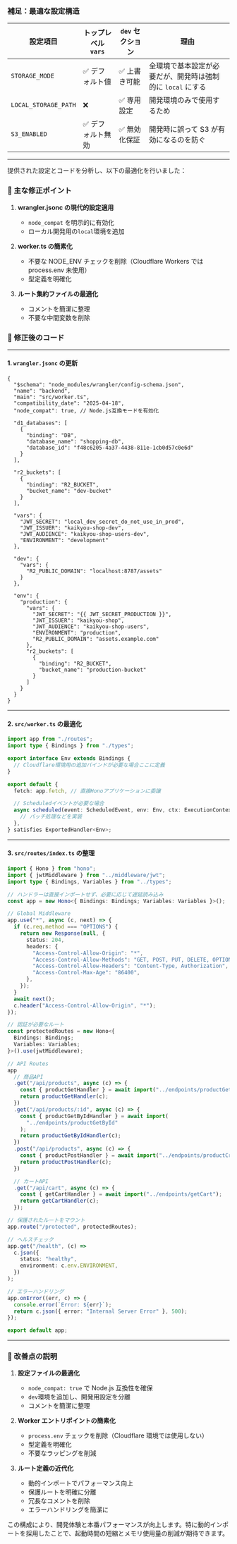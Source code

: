 ### **補足：最適な設定構造**

| 設定項目             | トップレベル `vars` | `dev` セクション | 理由                                                        |
| -------------------- | ------------------- | ---------------- | ----------------------------------------------------------- |
| `STORAGE_MODE`       | ✅ デフォルト値     | ✅ 上書き可能    | 全環境で基本設定が必要だが、開発時は強制的に `local` にする |
| `LOCAL_STORAGE_PATH` | ❌                  | ✅ 専用設定      | 開発環境のみで使用するため                                  |
| `S3_ENABLED`         | ✅ デフォルト無効   | ✅ 無効化保証    | 開発時に誤って S3 が有効になるのを防ぐ                      |

---

提供された設定とコードを分析し、以下の最適化を行いました：

### 📌 主な修正ポイント

1. **wrangler.jsonc の現代的設定適用**

   - `node_compat` を明示的に有効化
   - ローカル開発用の`local`環境を追加

2. **worker.ts の簡素化**

   - 不要な NODE_ENV チェックを削除（Cloudflare Workers では process.env 未使用）
   - 型定義を明確化

3. **ルート集約ファイルの最適化**
   - コメントを簡潔に整理
   - 不要な中間変数を削除

### 🔧 修正後のコード

---

#### 1. `wrangler.jsonc` の更新

```jsonc
{
  "$schema": "node_modules/wrangler/config-schema.json",
  "name": "backend",
  "main": "src/worker.ts",
  "compatibility_date": "2025-04-18",
  "node_compat": true, // Node.js互換モードを有効化

  "d1_databases": [
    {
      "binding": "DB",
      "database_name": "shopping-db",
      "database_id": "f48c6205-4a37-4438-811e-1cb0d57c0e6d"
    }
  ],

  "r2_buckets": [
    {
      "binding": "R2_BUCKET",
      "bucket_name": "dev-bucket"
    }
  ],

  "vars": {
    "JWT_SECRET": "local_dev_secret_do_not_use_in_prod",
    "JWT_ISSUER": "kaikyou-shop-dev",
    "JWT_AUDIENCE": "kaikyou-shop-users-dev",
    "ENVIRONMENT": "development"
  },

  "dev": {
    "vars": {
      "R2_PUBLIC_DOMAIN": "localhost:8787/assets"
    }
  },

  "env": {
    "production": {
      "vars": {
        "JWT_SECRET": "{{ JWT_SECRET_PRODUCTION }}",
        "JWT_ISSUER": "kaikyou-shop",
        "JWT_AUDIENCE": "kaikyou-shop-users",
        "ENVIRONMENT": "production",
        "R2_PUBLIC_DOMAIN": "assets.example.com"
      },
      "r2_buckets": [
        {
          "binding": "R2_BUCKET",
          "bucket_name": "production-bucket"
        }
      ]
    }
  }
}
```

---

#### 2. `src/worker.ts` の最適化

```typescript
import app from "./routes";
import type { Bindings } from "./types";

export interface Env extends Bindings {
  // Cloudflare環境用の追加バインドが必要な場合ここに定義
}

export default {
  fetch: app.fetch, // 直接Honoアプリケーションに委譲

  // Scheduledイベントが必要な場合
  async scheduled(event: ScheduledEvent, env: Env, ctx: ExecutionContext) {
    // バッチ処理などを実装
  },
} satisfies ExportedHandler<Env>;
```

---

#### 3. `src/routes/index.ts` の整理

```typescript
import { Hono } from "hono";
import { jwtMiddleware } from "../middleware/jwt";
import type { Bindings, Variables } from "../types";

// ハンドラーは直接インポートせず、必要に応じて遅延読み込み
const app = new Hono<{ Bindings: Bindings; Variables: Variables }>();

// Global Middleware
app.use("*", async (c, next) => {
  if (c.req.method === "OPTIONS") {
    return new Response(null, {
      status: 204,
      headers: {
        "Access-Control-Allow-Origin": "*",
        "Access-Control-Allow-Methods": "GET, POST, PUT, DELETE, OPTIONS",
        "Access-Control-Allow-Headers": "Content-Type, Authorization",
        "Access-Control-Max-Age": "86400",
      },
    });
  }
  await next();
  c.header("Access-Control-Allow-Origin", "*");
});

// 認証が必要なルート
const protectedRoutes = new Hono<{
  Bindings: Bindings;
  Variables: Variables;
}>().use(jwtMiddleware);

// API Routes
app
  // 商品API
  .get("/api/products", async (c) => {
    const { productGetHandler } = await import("../endpoints/productGet");
    return productGetHandler(c);
  })
  .get("/api/products/:id", async (c) => {
    const { productGetByIdHandler } = await import(
      "../endpoints/productGetById"
    );
    return productGetByIdHandler(c);
  })
  .post("/api/products", async (c) => {
    const { productPostHandler } = await import("../endpoints/productCreate");
    return productPostHandler(c);
  })

  // カートAPI
  .get("/api/cart", async (c) => {
    const { getCartHandler } = await import("../endpoints/getCart");
    return getCartHandler(c);
  });

// 保護されたルートをマウント
app.route("/protected", protectedRoutes);

// ヘルスチェック
app.get("/health", (c) =>
  c.json({
    status: "healthy",
    environment: c.env.ENVIRONMENT,
  })
);

// エラーハンドリング
app.onError((err, c) => {
  console.error(`Error: ${err}`);
  return c.json({ error: "Internal Server Error" }, 500);
});

export default app;
```

---

### 🚀 改善点の説明

1. **設定ファイルの最適化**

   - `node_compat: true` で Node.js 互換性を確保
   - `dev`環境を追加し、開発用設定を分離
   - コメントを簡潔に整理

2. **Worker エントリポイントの簡素化**

   - `process.env` チェックを削除（Cloudflare 環境では使用しない）
   - 型定義を明確化
   - 不要なラッピングを削減

3. **ルート定義の近代化**
   - 動的インポートでパフォーマンス向上
   - 保護ルートを明確に分離
   - 冗長なコメントを削除
   - エラーハンドリングを簡潔に

この構成により、開発体験と本番パフォーマンスが向上します。特に動的インポートを採用したことで、起動時間の短縮とメモリ使用量の削減が期待できます。

